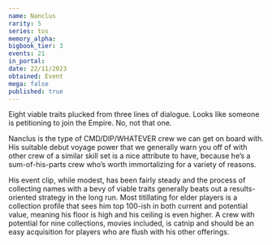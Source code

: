 ```yaml
---
name: Nanclus
rarity: 5
series: tos
memory_alpha:
bigbook_tier: 3
events: 21
in_portal:
date: 22/11/2023
obtained: Event
mega: false
published: true
---
```


Eight viable traits plucked from three lines of dialogue. Looks like someone is petitioning to join the Empire. No, not that one.

Nanclus is the type of CMD/DIP/WHATEVER crew we can get on board with. His suitable debut voyage power that we generally warn you off of with other crew of a similar skill set is a nice attribute to have, because he’s a sum-of-his-parts crew who’s worth immortalizing for a variety of reasons. 

His event clip, while modest, has been fairly steady and the process of collecting names with a bevy of viable traits generally beats out a results-oriented strategy in the long run. Most titillating for elder players is a collection profile that sees him top 100-ish in both current and potential value, meaning his floor is high and his ceiling is even higher. A crew with potential for nine collections, movies included, is catnip and should be an easy acquisition for players who are flush with his other offerings.
